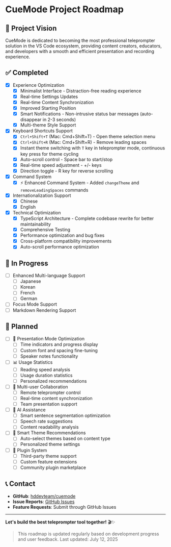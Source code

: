 # CueMode Project Roadmap

## 🎯 Project Vision

CueMode is dedicated to becoming the most professional teleprompter solution in the VS Code ecosystem, providing content creators, educators, and developers with a smooth and efficient presentation and recording experience.

## ✅ Completed

- [x] Experience Optimization
  - [x] Minimalist Interface - Distraction-free reading experience
  - [x] Real-time Settings Updates
  - [x] Real-time Content Synchronization
  - [x] Improved Starting Position
  - [x] Smart Notifications - Non-intrusive status bar messages (auto-disappear in 2-3 seconds)
  - [x] Multi-theme Style Support
- [x] Keyboard Shortcuts Support
  - [x] `Ctrl+Shift+T` (Mac: Cmd+Shift+T) - Open theme selection menu
  - [x] `Ctrl+Shift+R` (Mac: Cmd+Shift+R) - Remove leading spaces
  - [x] Instant theme switching with `T` key in teleprompter mode, continuous key press for theme cycling
  - [x] Auto-scroll control - Space bar to start/stop
  - [x] Real-time speed adjustment - +/- keys
  - [x] Direction toggle - R key for reverse scrolling
- [x] Command System
  - [x] ⚡ Enhanced Command System - Added `changeTheme` and `removeLeadingSpaces` commands
- [x] Internationalization Support
  - [x] Chinese
  - [x] English
- [x] Technical Optimization
  - [x] TypeScript Architecture - Complete codebase rewrite for better maintainability
  - [x] Comprehensive Testing
  - [x] Performance optimization and bug fixes
  - [x] Cross-platform compatibility improvements
  - [x] Auto-scroll performance optimization

## 🔄 In Progress

- [ ] Enhanced Multi-language Support
  - [ ] Japanese
  - [ ] Korean
  - [ ] French
  - [ ] German
- [ ] Focus Mode Support
- [ ] Markdown Rendering Support

## 📝 Planned

- [ ] 🎪 Presentation Mode Optimization
  - [ ] Time indicators and progress display
  - [ ] Custom font and spacing fine-tuning
  - [ ] Speaker notes functionality
- [ ] 📊 Usage Statistics
  - [ ] Reading speed analysis
  - [ ] Usage duration statistics
  - [ ] Personalized recommendations
- [ ] 👥 Multi-user Collaboration
  - [ ] Remote teleprompter control
  - [ ] Real-time content synchronization
  - [ ] Team presentation support
- [ ] 🤖 AI Assistance
  - [ ] Smart sentence segmentation optimization
  - [ ] Speech rate suggestions
  - [ ] Content readability analysis
- [ ] 🎯 Smart Theme Recommendations
  - [ ] Auto-select themes based on content type
  - [ ] Personalized theme settings
- [ ] 🔌 Plugin System
  - [ ] Third-party theme support
  - [ ] Custom feature extensions
  - [ ] Community plugin marketplace

## 📞 Contact

- **GitHub**: [hddevteam/cuemode](https://github.com/hddevteam/cuemode)
- **Issue Reports**: [GitHub Issues](https://github.com/hddevteam/cuemode/issues)
- **Feature Requests**: Submit through GitHub Issues

---

**Let's build the best teleprompter tool together!** 🎬✨

> This roadmap is updated regularly based on development progress and user feedback. Last updated: July 12, 2025
